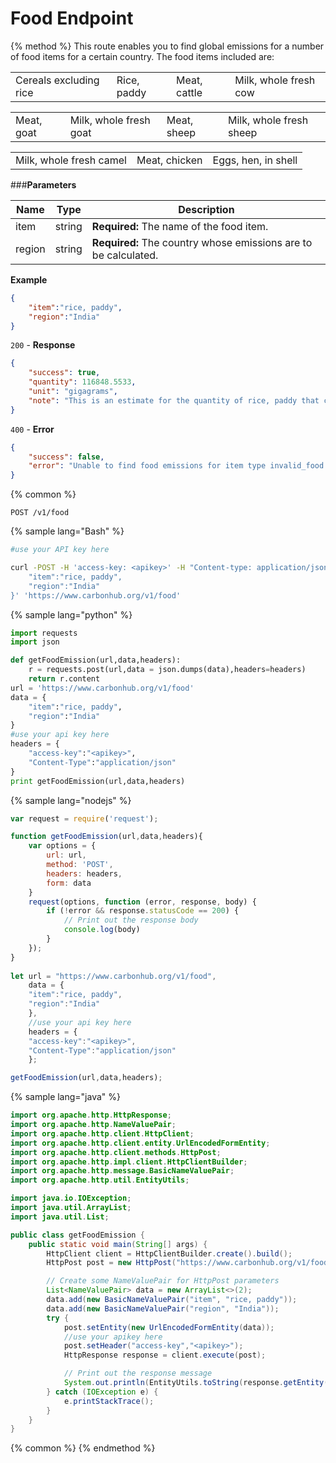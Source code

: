 # Food Endpoint

{% method %}
This route enables you to find global emissions for a number of food items for a certain country. The food items included are:

| | | | |
| - | - | - | - |
| Cereals excluding rice | Rice, paddy | Meat, cattle | Milk, whole fresh cow |

| | | | |
| - | - | - | - |
| Meat, goat | Milk, whole fresh goat | Meat, sheep | Milk, whole fresh sheep |

| | | |
| - | - | - |
| Milk, whole fresh camel | Meat, chicken | Eggs, hen, in shell |
###**Parameters**

| Name        | Type           | Description  |
| ------------- |-------------| -----|
| item | string | **Required:** The name of the food item.|
| region    | string | **Required:** The country whose emissions are to be calculated. |
**Example**
```JSON
{
    "item":"rice, paddy",
    "region":"India"
}
```
`200` - **Response**
```JSON
{
    "success": true,
    "quantity": 116848.5533,
    "unit": "gigagrams",
    "note": "This is an estimate for the quantity of rice, paddy that could be the cause of emission provided."
}
```
`400` - **Error** 
```JSON
{
    "success": false,
    "error": "Unable to find food emissions for item type invalid_food in India"
}
```
{% common %}
```
POST /v1/food
```
{% sample lang="Bash" %}
```Bash
#use your API key here

curl -POST -H 'access-key: <apikey>' -H "Content-type: application/json" -d '{
    "item":"rice, paddy",
    "region":"India"
}' 'https://www.carbonhub.org/v1/food'
```
{% sample lang="python" %}
```Python
import requests
import json

def getFoodEmission(url,data,headers):
    r = requests.post(url,data = json.dumps(data),headers=headers)
    return r.content
url = 'https://www.carbonhub.org/v1/food'
data = {
    "item":"rice, paddy",
    "region":"India"
}
#use your api key here
headers = {
    "access-key":"<apikey>",
    "Content-Type":"application/json"
}
print getFoodEmission(url,data,headers)
```
{% sample lang="nodejs" %}
```javascript
var request = require('request');

function getFoodEmission(url,data,headers){
    var options = {
        url: url,
        method: 'POST',
        headers: headers,
        form: data
    }
    request(options, function (error, response, body) {
        if (!error && response.statusCode == 200) {
            // Print out the response body
            console.log(body)
        }
    });
}
    
let url = "https://www.carbonhub.org/v1/food",
    data = {
    "item":"rice, paddy",
    "region":"India"
    },
    //use your api key here
    headers = {
    "access-key":"<apikey>",
    "Content-Type":"application/json"
    };

getFoodEmission(url,data,headers); 
```
{% sample lang="java" %}
```Java
import org.apache.http.HttpResponse;
import org.apache.http.NameValuePair;
import org.apache.http.client.HttpClient;
import org.apache.http.client.entity.UrlEncodedFormEntity;
import org.apache.http.client.methods.HttpPost;
import org.apache.http.impl.client.HttpClientBuilder;
import org.apache.http.message.BasicNameValuePair;
import org.apache.http.util.EntityUtils;

import java.io.IOException;
import java.util.ArrayList;
import java.util.List;

public class getFoodEmission {
    public static void main(String[] args) {
        HttpClient client = HttpClientBuilder.create().build();
        HttpPost post = new HttpPost("https://www.carbonhub.org/v1/food");

        // Create some NameValuePair for HttpPost parameters
        List<NameValuePair> data = new ArrayList<>(2);
        data.add(new BasicNameValuePair("item", "rice, paddy"));
        data.add(new BasicNameValuePair("region", "India"));
        try {
            post.setEntity(new UrlEncodedFormEntity(data));
            //use your apikey here
            post.setHeader("access-key","<apikey>");
            HttpResponse response = client.execute(post);

            // Print out the response message
            System.out.println(EntityUtils.toString(response.getEntity()));
        } catch (IOException e) {
            e.printStackTrace();
        }
    }
}
```

{% common %}
{% endmethod %}